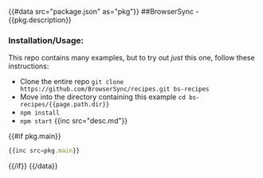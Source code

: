 {{#data src="package.json" as="pkg"}}
##BrowserSync - {{pkg.description}}

### Installation/Usage:

This repo contains many examples, but to try out *just* this one, follow these instructions: 

- Clone the entire repo `git clone https://github.com/BrowserSync/recipes.git bs-recipes`
- Move into the directory containing this example `cd bs-recipes/{{page.path.dir}}`
- `npm install`
- `npm start`
{{inc src="desc.md"}}

{{#if pkg.main}}
```js
{{inc src=pkg.main}}
```
{{/if}}
{{/data}}

